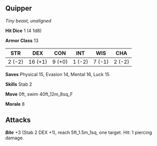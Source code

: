 ## Quipper

*Tiny beast, unaligned*

**Hit Dice** 1 (4 1d8)

**Armor Class** 13

| STR     | DEX     | CON     | INT     | WIS     | CHA     |
|---------|---------|---------|---------|---------|---------|
|  2 (-2) | 16 (+1) |  9 (+0) |  1 (-2) |  7 (-1) |  2 (-2) |

**Saves** Physical 15, Evasion 14, Mental 16, Luck 15

**Skills** Stab 2

**Move** 0ft, swim 40ft\_12m\_8sq\_F

**Morale** 8

## Attacks

***Bite*** +3 (Stab 2 DEX +1), reach 5ft\_1.5m\_1sq, one target. Hit: 1 piercing damage.

